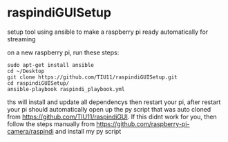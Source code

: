 # raspindiGUISetup
setup tool using ansible to make a raspberry pi ready automatically for streaming

on a new raspberry pi, run these steps:

```
sudo apt-get install ansible
cd ~/Desktop
git clone https://github.com/TIU11/raspindiGUISetup.git
cd raspindiGUISetup/
ansible-playbook raspindi_playbook.yml
```
ths will install and update all dependencys then restart your pi, 
after restart your pi should automatically open up the py script that was auto cloned from
https://github.com/TIU11/raspindiGUI. If this didnt work for you, then follow the steps manually from 
https://github.com/raspberry-pi-camera/raspindi and install my py script

